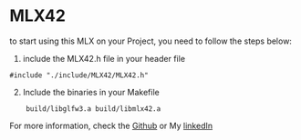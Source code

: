 # MLX42
to start using this MLX on your Project, you need to follow the steps below:

1. include the MLX42.h file in your header file
```
#include "./include/MLX42/MLX42.h"
```

2. Include the binaries in your Makefile
```
	build/libglfw3.a build/libmlx42.a
```

For more information, check the [Github](https://www.github.com/flutterde/)  or My [linkedIn](https://www.linkedin.com/in/otmanc/)
